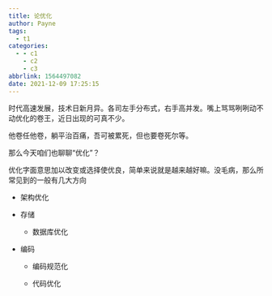 ```yaml
---
title: 论优化
author: Payne
tags:
  - t1
categories:
  - - c1
    - c2
    - c3
abbrlink: 1564497082
date: 2021-12-09 17:25:15
---
```




时代高速发展，技术日新月异。各司左手分布式，右手高并发。嘴上骂骂咧咧动不动优化的卷王，近日出现的可真不少。

他卷任他卷，躺平治百痛，吾可被累死，但也要卷死尔等。



那么今天咱们也聊聊“优化”？

优化字面意思加以改变或选择使优良，简单来说就是越来越好嘛。没毛病，那么所常见到的一般有几大方向

- 架构优化

- 存储

  - 数据库优化

- 编码

  - 编码规范化

  - 代码优化

